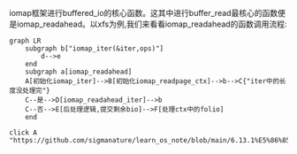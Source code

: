 iomap框架进行buffered_io的核心函数。这其中进行buffer_read最核心的函数便是iomap_readahead。以xfs为例,我们来看看iomap_readahead的函数调用流程:
```mermaid
graph LR
    subgraph b["iomap_iter(&iter,ops)"]
        d-->e
    end
    subgraph a[iomap_readahead]
    A[初始化iomap_iter]-->B[初始化iomap_readpage_ctx]-->b-->C{"iter中的长度没处理完"}
    C--是-->D[iomap_readahead_iter]-->b
    C--否-->E[后处理逻辑,提交剩余bio]-->F[处理ctx中的folio]
    end
    
click A "https://github.com/sigmanature/learn_os_note/blob/main/6.13.1%E5%86%85%E6%A0%B8%E6%96%87%E6%A1%A3%E6%B3%A8%E9%87%8A/include/linux/iomap.h/struct_iomap_iter.md"
```